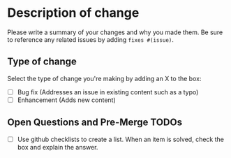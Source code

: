 # Description of change

Please write a summary of your changes and why you made them. Be sure to reference any related issues by adding `fixes #(issue)`.

## Type of change

Select the type of change you're making by adding an X to the box:

- [ ] Bug fix (Addresses an issue in existing content such as a typo)
- [ ] Enhancement (Adds new content)

## Open Questions and Pre-Merge TODOs
- [ ] Use github checklists to create a list. When an item is solved, check the box and explain the answer.